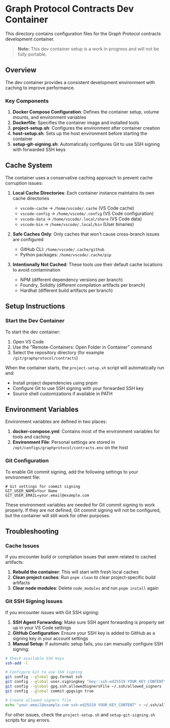 # Graph Protocol Contracts Dev Container

This directory contains configuration files for the Graph Protocol contracts development container.

> **Note:** This dev container setup is a work in progress and will not be fully portable.

## Overview

The dev container provides a consistent development environment with caching to improve performance.

### Key Components

1. **Docker Compose Configuration**: Defines the container setup, volume mounts, and environment variables
2. **Dockerfile**: Specifies the container image and installed tools
3. **project-setup.sh**: Configures the environment after container creation
4. **host-setup.sh**: Sets up the host environment before starting the container
5. **setup-git-signing.sh**: Automatically configures Git to use SSH signing with forwarded SSH keys

## Cache System

The container uses a conservative caching approach to prevent cache corruption issues:

1. **Local Cache Directories**: Each container instance maintains its own cache directories
   - `vscode-cache` → `/home/vscode/.cache` (VS Code cache)
   - `vscode-config` → `/home/vscode/.config` (VS Code configuration)
   - `vscode-data` → `/home/vscode/.local/share` (VS Code data)
   - `vscode-bin` → `/home/vscode/.local/bin` (User binaries)

2. **Safe Caches Only**: Only caches that won't cause cross-branch issues are configured
   - GitHub CLI: `/home/vscode/.cache/github`
   - Python packages: `/home/vscode/.cache/pip`

3. **Intentionally Not Cached**: These tools use their default cache locations to avoid contamination
   - NPM (different dependency versions per branch)
   - Foundry, Solidity (different compilation artifacts per branch)
   - Hardhat (different build artifacts per branch)

## Setup Instructions

### Start the Dev Container

To start the dev container:

1. Open VS Code
2. Use the "Remote-Containers: Open Folder in Container" command
3. Select the repository directory (for example `/git/graphprotocol/contracts`)

When the container starts, the `project-setup.sh` script will automatically run and:

- Install project dependencies using pnpm
- Configure Git to use SSH signing with your forwarded SSH key
- Source shell customizations if available in PATH

## Environment Variables

Environment variables are defined in two places:

1. **docker-compose.yml**: Contains most of the environment variables for tools and caching
2. **Environment File**: Personal settings are stored in `/opt/configs/graphprotocol/contracts.env` on the host

### Git Configuration

To enable Git commit signing, add the following settings to your environment file:

```env
# Git settings for commit signing
GIT_USER_NAME=Your Name
GIT_USER_EMAIL=your.email@example.com
```

These environment variables are needed for Git commit signing to work properly. If they are not defined, Git commit signing will not be configured, but the container will still work for other purposes.

## Troubleshooting

### Cache Issues

If you encounter build or compilation issues that seem related to cached artifacts:

1. **Rebuild the container**: This will start with fresh local caches
2. **Clean project caches**: Run `pnpm clean` to clear project-specific build artifacts
3. **Clear node modules**: Delete `node_modules` and run `pnpm install` again

### Git SSH Signing Issues

If you encounter issues with Git SSH signing:

1. **SSH Agent Forwarding**: Make sure SSH agent forwarding is properly set up in your VS Code settings
2. **GitHub Configuration**: Ensure your SSH key is added to GitHub as a signing key in your account settings
3. **Manual Setup**: If automatic setup fails, you can manually configure SSH signing:

```bash
# Check available SSH keys
ssh-add -l

# Configure Git to use SSH signing
git config --global gpg.format ssh
git config --global user.signingkey "key::ssh-ed25519 YOUR_KEY_CONTENT"
git config --global gpg.ssh.allowedSignersFile ~/.ssh/allowed_signers
git config --global commit.gpgsign true

# Create allowed signers file
echo "your.email@example.com ssh-ed25519 YOUR_KEY_CONTENT" > ~/.ssh/allowed_signers
```

For other issues, check the `project-setup.sh` and `setup-git-signing.sh` scripts for any errors.
